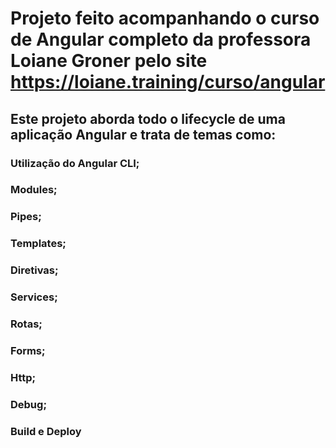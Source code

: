 # Projeto feito acompanhando o curso de Angular completo da professora Loiane Groner pelo site https://loiane.training/curso/angular

## Este projeto aborda todo o lifecycle  de uma aplicação Angular e trata de temas como:

### Utilização do Angular CLI;
### Modules;
### Pipes;
### Templates;
### Diretivas;
### Services;
### Rotas;
### Forms;
### Http;
### Debug;
### Build e Deploy
